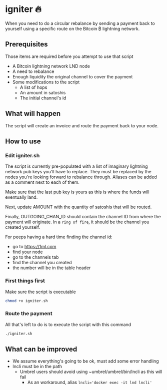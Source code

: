 # igniter 🔥

When you need to do a circular rebalance by sending a payment 
back to yourself using a specific route on the Bitcoin ₿ 
lightning network.

## Prerequisites

Those items are required before you attempt to use that script

* A Bitcoin lightning network LND node
* A need to rebalance
* Enough liquidity the original channel to cover the payment
* Some modifications to the script
  * A list of hops
  * An amount in satoshis
  * The initial channel's id

## What will happen

The script will create an invoice and route the payment back to
your node.

## How to use

### Edit igniter.sh

The script is currently pre-populated with a list of imaginary
lightning network pub keys you'll have to replace. They must be
replaced by the nodes you're looking forward to rebalance through.
Aliases can be added as a comment next to each of them.

Make sure that the last pub key is yours as this is where the 
funds will eventually land.

Next, update AMOUNT with the quantity of satoshis that will be
routed.

Finally, OUTGOING_CHAN_ID should contain the channel ID from
where the payment will originate. In a `ring of fire`, it should
be the channel you created yourself.

For peeps having a hard time finding the channel id:

* go to https://1ml.com
* find your node
* go to the channels tab
* find the channel you created
* the number will be in the table header

### First things first

Make sure the script is executable

```bash
chmod +x igniter.sh
```

### Route the payment

All that's left to do is to execute the script with this command

```bash
./igniter.sh
```

## What can be improved

* We assume everything's going to be ok, must add some error handling
* lncli must be in the path
  * Umbrel users should avoid using ~umbrel/umbrel/bin/lncli as this will fail
    * As an workaround, alias `lncli='docker exec -it lnd lncli'`
